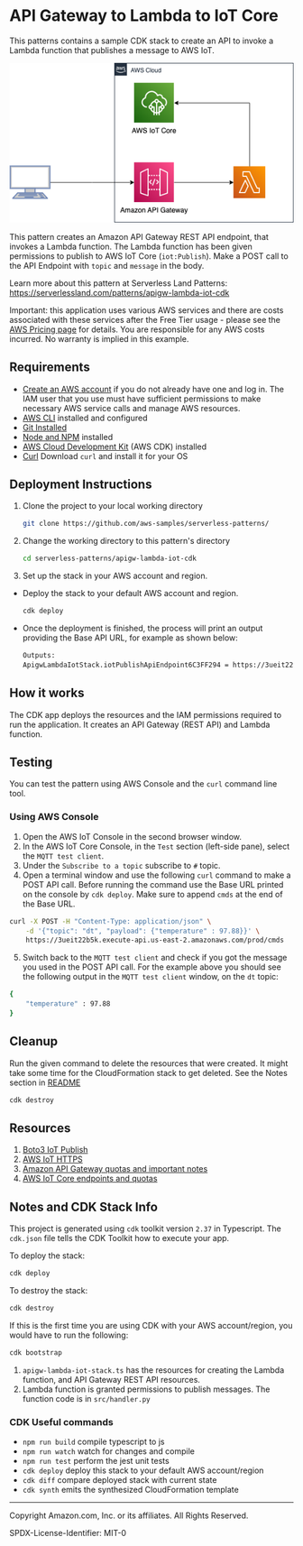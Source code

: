 # API Gateway to Lambda to IoT Core

This patterns contains a sample CDK stack to create an API to invoke a Lambda function that publishes a message to AWS IoT.


![apigw-lambda-iot](./apigw-lambda-iot.png)


This pattern creates an Amazon API Gateway REST API endpoint, that invokes a Lambda function. The Lambda function has been given permissions to publish to AWS IoT Core (`iot:Publish`). Make a POST call to the API Endpoint with `topic` and `message` in the body. 

Learn more about this pattern at Serverless Land Patterns: https://serverlessland.com/patterns/apigw-lambda-iot-cdk

Important: this application uses various AWS services and there are costs associated with these services after the Free Tier usage - please see the [AWS Pricing page](https://aws.amazon.com/pricing/) for details. You are responsible for any AWS costs incurred. No warranty is implied in this example.

## Requirements

* [Create an AWS account](https://portal.aws.amazon.com/gp/aws/developer/registration/index.html) if you do not already have one and log in. The IAM user that you use must have sufficient permissions to make necessary AWS service calls and manage AWS resources.
* [AWS CLI](https://docs.aws.amazon.com/cli/latest/userguide/install-cliv2.html) installed and configured
* [Git Installed](https://git-scm.com/book/en/v2/Getting-Started-Installing-Git)
* [Node and NPM](https://nodejs.org/en/download/) installed
* [AWS Cloud Development Kit](https://docs.aws.amazon.com/cdk/latest/guide/cli.html) (AWS CDK) installed
* [Curl](https://curl.se/download.html) Download `curl` and install it for your OS

## Deployment Instructions

1. Clone the project to your local working directory

   ```sh
   git clone https://github.com/aws-samples/serverless-patterns/ 
   ```

2. Change the working directory to this pattern's directory

   ```sh
   cd serverless-patterns/apigw-lambda-iot-cdk
   ```
3. Set up the stack in your AWS account and region. 
- Deploy the stack to your default AWS account and region. 

   ```sh
   cdk deploy
   ```
- Once the deployment is finished, the process will print an output providing the Base API URL, for example as shown below:
   
   ```sh
   Outputs:
   ApigwLambdaIotStack.iotPublishApiEndpoint6C3FF294 = https://3ueit22b5k.execute-api.us-east-2.amazonaws.com/prod/ 
   ```

## How it works

The CDK app deploys the resources and the IAM permissions required to run the application. It creates an API Gateway (REST API) and Lambda function.


## Testing

You can test the pattern using AWS Console and the `curl` command line tool.

### Using AWS Console

1. Open the AWS IoT Console in the second browser window.
2. In the AWS IoT Core Console, in the `Test` section (left-side pane), select the `MQTT test client`. 
3. Under the `Subscribe to a topic` subscribe to `#` topic.
4. Open a terminal window and use the following `curl` command to make a POST API call. Before running the command use the Base URL printed on the console by `cdk deploy`. Make sure to append `cmds` at the end of the Base URL.

```sh
curl -X POST -H "Content-Type: application/json" \
    -d '{"topic": "dt", "payload": {"temperature" : 97.88}}' \
    https://3ueit22b5k.execute-api.us-east-2.amazonaws.com/prod/cmds
```
5. Switch back to the `MQTT test client` and check if you got the message you used in the POST API call. For the example above you should see the following output in the `MQTT test client` window, on the `dt` topic:

```sh
{
    "temperature" : 97.88
}
```

## Cleanup
 
Run the given command to delete the resources that were created. It might take some time for the CloudFormation stack to get deleted. See the Notes section in [README](./README.md)

```sh
cdk destroy
```
## Resources

1. [Boto3 IoT Publish](https://boto3.amazonaws.com/v1/documentation/api/latest/reference/services/iot-data.html#IoTDataPlane.Client.publish)
2. [AWS IoT HTTPS](https://docs.aws.amazon.com/iot/latest/developerguide/http.html)
3. [Amazon API Gateway quotas and important notes](https://docs.aws.amazon.com/apigateway/latest/developerguide/limits.html)
4. [AWS IoT Core endpoints and quotas](https://docs.aws.amazon.com/general/latest/gr/iot-core.html)

## Notes and CDK Stack Info

This project is generated using `cdk` toolkit version `2.37` in Typescript. 
The `cdk.json` file tells the CDK Toolkit how to execute your app. 

To deploy the stack:

```sh
cdk deploy
```

To destroy the stack:

```sh
cdk destroy
```

If this is the first time you are using CDK with your AWS account/region, you would have to run the following:

```sh
cdk bootstrap
```

1. `apigw-lambda-iot-stack.ts` has the resources for creating the Lambda function, and API Gateway REST API resources. 
2. Lambda function is granted permissions to publish messages. The function code is in `src/handler.py`

### CDK Useful commands

* `npm run build`   compile typescript to js
* `npm run watch`   watch for changes and compile
* `npm run test`    perform the jest unit tests
* `cdk deploy`      deploy this stack to your default AWS account/region
* `cdk diff`        compare deployed stack with current state
* `cdk synth`       emits the synthesized CloudFormation template


----
Copyright Amazon.com, Inc. or its affiliates. All Rights Reserved. 

SPDX-License-Identifier: MIT-0